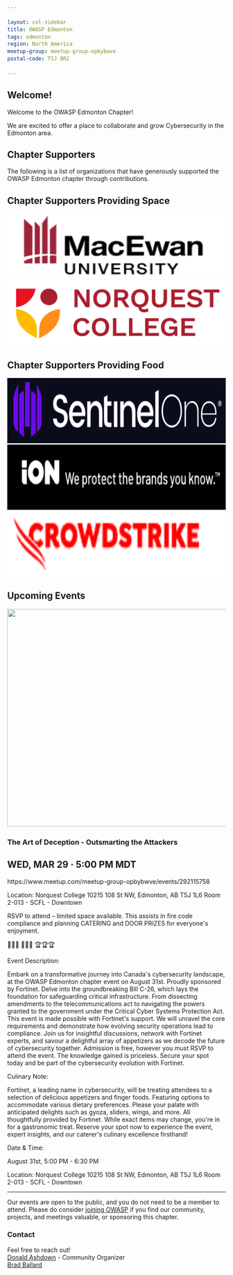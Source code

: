 ```yaml
---

layout: col-sidebar
title: OWASP Edmonton
tags: edmonton
region: North America
meetup-group: meetup-group-opbybwve
postal-code: T5J 0R2

---
```



Welcome!
-----------------

Welcome to the OWASP Edmonton Chapter!

We are excited to offer a place to collaborate and grow Cybersecurity in the Edmonton area.

<h2>Chapter Supporters</h2>
The following is a list of organizations that have generously supported the OWASP Edmonton chapter through contributions.

<h2>Chapter Supporters Providing Space</h2>

<img src="assets/images/Grant MacEwan.png" width="600px" height="150px">
<img src="assets/images/norquest college.png" width="600px" height="150px">

<h2>Chapter Supporters Providing Food</h2>

<img src="assets/images/SentinelOne.png" width="600px" height="150px">
<img src="assets/images/IonUnited.png" width="600px" height="150px">
<img src="assets/images/CrowdStrike.png" width="600px" height="150px">



<h2>Upcoming Events</h2>
<img src="https://secure.meetupstatic.com/photos/event/7/2/d/b/600_515189403.webp?w=384" width="900px" height="500px">
<h3> The Art of Deception - Outsmarting the Attackers</h3>
<h2>WED, MAR 29 · 5:00 PM MDT</h2>
https://www.meetup.com/meetup-group-opbybwve/events/292115758

Location:
Norquest College
10215 108 St NW, Edmonton, AB T5J 1L6
Room 2-013 - SCFL - Downtown


RSVP to attend – limited space available. This assists in fire code compliance and planning CATERING and DOOR PRIZES for everyone's enjoyment.

🍗🍗🍗 🥤🥤🥤 🏆🏆🏆

Event Description:

Embark on a transformative journey into Canada's cybersecurity landscape, at the OWASP Edmonton chapter event on August 31st. Proudly sponsored by Fortinet. Delve into the groundbreaking Bill C-26, which lays the foundation for safeguarding critical infrastructure. From dissecting amendments to the telecommunications act to navigating the powers granted to the government under the Critical Cyber Systems Protection Act. This event is made possible with Fortinet's support. We will unravel the core requirements and demonstrate how evolving security operations lead to compliance. Join us for insightful discussions, network with Fortinet experts, and savour a delightful array of appetizers as we decode the future of cybersecurity together. Admission is free, however you must RSVP to attend the event. The knowledge gained is priceless. Secure your spot today and be part of the cybersecurity evolution with Fortinet.

Culinary Note:

Fortinet, a leading name in cybersecurity, will be treating attendees to a selection of delicious appetizers and finger foods. Featuring options to accommodate various dietary preferences. Please your palate with anticipated delights such as gyoza, sliders, wings, and more. All thoughtfully provided by Fortinet. While exact items may change, you're in for a gastronomic treat. Reserve your spot now to experience the event, expert insights, and our caterer's culinary excellence firsthand!

Date & Time:

August 31st, 5:00 PM - 6:30 PM

Location:
Norquest College
10215 108 St NW, Edmonton, AB T5J 1L6
Room 2-013 - SCFL - Downtown



-----------------------------------------------------------------------------------------------------------------------------------
Our events are open to the public, and you do not need to be a member to attend. Please do consider [joining OWASP](https://owasp.org/membership/) if you find our community, projects, and meetings valuable, or sponsoring this chapter.

### Contact

Feel free to reach out! 
<br>[Donald Ashdown](mailto:donald.ashdown@owasp.org) - Community Organizer
<br>[Brad Ballard](mailto:brad.ballard@owasp.org)




